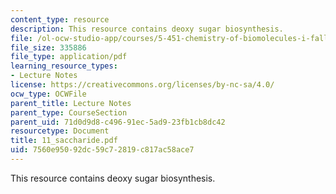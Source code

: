 ```yaml
---
content_type: resource
description: This resource contains deoxy sugar biosynthesis.
file: /ol-ocw-studio-app/courses/5-451-chemistry-of-biomolecules-i-fall-2005/7560e95092dc59c72819c817ac58ace7_11_saccharide.pdf
file_size: 335886
file_type: application/pdf
learning_resource_types:
- Lecture Notes
license: https://creativecommons.org/licenses/by-nc-sa/4.0/
ocw_type: OCWFile
parent_title: Lecture Notes
parent_type: CourseSection
parent_uid: 71d0d9d8-c496-91ec-5ad9-23fb1cb8dc42
resourcetype: Document
title: 11_saccharide.pdf
uid: 7560e950-92dc-59c7-2819-c817ac58ace7
---
```

This resource contains deoxy sugar biosynthesis.